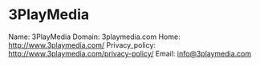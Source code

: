 
# 3PlayMedia

Name: 3PlayMedia
Domain: 3playmedia.com
Home: http://www.3playmedia.com/
Privacy_policy: http://www.3playmedia.com/privacy-policy/
Email: info@3playmedia.com
